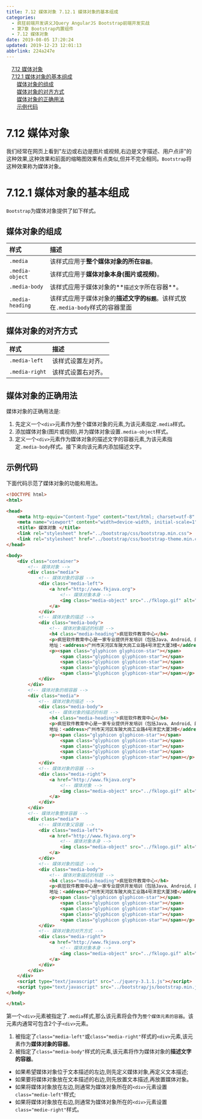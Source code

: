 ```yaml
---
title: 7.12 媒体对象 7.12.1 媒体对象的基本组成
categories: 
  - 疯狂前端开发讲义JQuery AngularJS Bootstrap前端开发实战
  - 第7章 Bootstrap内置组件
  - 7.12 媒体对象
date: 2019-08-05 17:20:24
updated: 2019-12-23 12:01:13
abbrlink: 224a247e
---
```

<div id='my_toc'><a href="/JavaReadingNotes/224a247e/#7-12-媒体对象" class="header_1">7.12 媒体对象</a>&nbsp;<br><a href="/JavaReadingNotes/224a247e/#7-12-1-媒体对象的基本组成" class="header_1">7.12.1 媒体对象的基本组成</a>&nbsp;<br><a href="/JavaReadingNotes/224a247e/#媒体对象的组成" class="header_2">媒体对象的组成</a>&nbsp;<br><a href="/JavaReadingNotes/224a247e/#媒体对象的对齐方式" class="header_2">媒体对象的对齐方式</a>&nbsp;<br><a href="/JavaReadingNotes/224a247e/#媒体对象的正确用法" class="header_2">媒体对象的正确用法</a>&nbsp;<br><a href="/JavaReadingNotes/224a247e/#示例代码" class="header_2">示例代码</a>&nbsp;<br></div>
<style>.header_1{margin-left: 1em;}.header_2{margin-left: 2em;}.header_3{margin-left: 3em;}.header_4{margin-left: 4em;}.header_5{margin-left: 5em;}.header_6{margin-left: 6em;}</style>
<!--more-->
<script>if (navigator.platform.search('arm')==-1){document.getElementById('my_toc').style.display = 'none';}var e,p = document.getElementsByTagName('p');while (p.length>0) {e = p[0];e.parentElement.removeChild(e);}</script>

<!--end-->
<!--SSTStart-->
# 7.12 媒体对象 #
我们经常在网页上看到"左边或右边是图片或视频,右边是文字描述、用户点评"的这种效果,这种效果和前面的缩略图效果有点类似,但并不完全相同。`Bootstrap`将这种效果称为媒体对象。
# 7.12.1 媒体对象的基本组成 #
`Bootstrap`为媒体对象提供了如下样式。
## 媒体对象的组成 ##

|样式|描述|
|:---|:---|
|`.media`|该样式应用于**整个媒体对象的所在`容器`**。|
|`.media-object`|该样式应用于**媒体对象本身(图片或视频)**。|
|`.media-body`|该样式应用于媒体对象的**`描述文字`所在容器**。|
|`.media-heading`|该样式应用于媒体对象的**描述文字的`标题`**。该样式放在`.media-body`样式的容器里面|
## 媒体对象的对齐方式 ##

|样式|描述|
|:---|:---|
|`.media-left`|该样式设置左对齐。|
|`.media-right`|该样式设置右对齐。|
## 媒体对象的正确用法 ##
媒体对象的正确用法是:
1. 先定义一个`<div>`元素作为整个媒体对象的元素,为该元素指定`.media`样式。
2. 添加媒体对象(图片或视频),并为媒体对象设置`.media-object`样式。
3. 定义一个`<div>`元素作为媒体对象的描述文字的容器元素,为该元素指定`.media-body`样式。接下来向该元素内添加描述文字。

## 示例代码 ##
下面代码示范了媒体对象的功能和用法。
```html
<!DOCTYPE html>
<html>

<head>
    <meta http-equiv="Content-Type" content="text/html; charset=utf-8" />
    <meta name="viewport" content="width=device-width, initial-scale=1">
    <title> 媒体对象 </title>
    <link rel="stylesheet" href="../bootstrap/css/bootstrap.min.css">
    <link rel="stylesheet" href="../bootstrap/css/bootstrap-theme.min.css">
</head>

<body>
    <div class="container">
        <!-- 媒体对象 -->
        <div class="media">
            <!-- 媒体对象的容器 -->
            <div class="media-left">
                <a href="http://www.fkjava.org">
                    <!-- 媒体对象本身 -->
                    <img class="media-object" src="../fklogo.gif" alt="疯狂软件">
                </a>
            </div>
            <!-- 媒体对象的描述 -->
            <div class="media-body">
                <!-- 媒体对象描述的标题 -->
                <h4 class="media-heading">疯狂软件教育中心</h4>
                <p>疯狂软件教育中心是一家专业提供开发培训（包括Java、Android、前端、iOS等课程）的培训机构。</p>
                地址：<address>广州市天河区车陂大岗工业路4号沣宏大厦3楼</address>
                <p><span class="glyphicon glyphicon-star"></span>
                    <span class="glyphicon glyphicon-star"></span>
                    <span class="glyphicon glyphicon-star"></span>
                    <span class="glyphicon glyphicon-star"></span>
                    <span class="glyphicon glyphicon-star"></span></p>
            </div>
        </div>
        <!-- 媒体对象的根容器 -->
        <div class="media">
            <!-- 媒体对象的描述 -->
            <div class="media-body">
                <!-- 媒体对象的描述的标题 -->
                <h4 class="media-heading">疯狂软件教育中心</h4>
                <p>疯狂软件教育中心是一家专业提供开发培训（包括Java、Android、前端、iOS等课程）的培训机构。</p>
                地址：<address>广州市天河区车陂大岗工业路4号沣宏大厦3楼</address>
                <p><span class="glyphicon glyphicon-star"></span>
                    <span class="glyphicon glyphicon-star"></span>
                    <span class="glyphicon glyphicon-star"></span>
                    <span class="glyphicon glyphicon-star"></span>
                    <span class="glyphicon glyphicon-star"></span></p>
            </div>
            <!-- 媒体对象的容器 -->
            <div class="media-right">
                <a href="http://www.fkjava.org">
                    <!-- 媒体对象 -->
                    <img class="media-object" src="../fklogo.gif" alt="疯狂软件">
                </a>
            </div>
        </div>
        <!-- 媒体对象整体容器 -->
        <div class="media">
            <!-- 媒体对象父容器 -->
            <div class="media-left">
                <a href="http://www.fkjava.org">
                    <!-- 媒体对象本身 -->
                    <img class="media-object" src="../fklogo.gif" alt="疯狂软件">
                </a>
            </div>
            <!-- 媒体对象的描述 -->
            <div class="media-body">
                <!-- 媒体对象描述的标题 -->
                <h4 class="media-heading">疯狂软件教育中心</h4>
                <p>疯狂软件教育中心是一家专业提供开发培训（包括Java、Android、前端、iOS等课程）的培训机构。</p>
                地址：<address>广州市天河区车陂大岗工业路4号沣宏大厦3楼</address>
                <p><span class="glyphicon glyphicon-star"></span>
                    <span class="glyphicon glyphicon-star"></span>
                    <span class="glyphicon glyphicon-star"></span>
                    <span class="glyphicon glyphicon-star"></span>
                    <span class="glyphicon glyphicon-star"></span></p>
            </div>
            <!-- 媒体对象的对齐方式 -->
            <div class="media-right">
                <a href="http://www.fkjava.org">
                    <!-- 媒体对象本身 -->
                    <img class="media-object" src="../fklogo.gif" alt="疯狂软件">
                </a>
            </div>
        </div>
    </div>
    <script type="text/javascript" src="../jquery-3.1.1.js"></script>
    <script type="text/javascript" src="../bootstrap/js/bootstrap.min.js"></script>
</body>

</html>
```
第一个`<div>`元素被指定了`.media`样式,那么该元素将会作为`整个媒体元素的容器`。该元素内通常可包含2个子`<div>`元素。
1. 被指定了`class="media-left"`或`class="media-right"`样式的`<div>`元素,该元素作为**媒体对象的容器**。
2. 被指定了`class="media-body"`样式的元素,该元素将作为媒体对象的**描述文字的容器**。

- 如果希望媒体对象位于文本描述的左边,则先定义媒体对象,再定义文本描述;
- 如果要将媒体对象放在文本描述的右边,则先放置文本描述,再放置媒体对象。
- 如果将媒体对象放在左边,则通常为媒体对象所在的`<div>`元素设置`class="medie-left"`样式;
- 如果将媒体对象放在右边,则通常为媒体对象所在的`<div>`元素设置`class="medie-right"`样式。
<!--SSTStop-->

